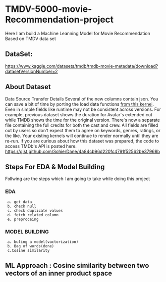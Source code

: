 # TMDV-5000-movie-Recommendation-project

Here I am build a Machine Leanning Model for Movie Recommendation  Based on TMDV data set

## DataSet: 
https://www.kaggle.com/datasets/tmdb/tmdb-movie-metadata/download?datasetVersionNumber=2


## About Dataset
Data Source Transfer Details
Several of the new columns contain json. You can save a bit of time by porting the load data functions [from this kernel]().
Even in simple fields like runtime may not be consistent across versions. For example, previous dataset shows the duration for Avatar's extended cut while TMDB shows the time for the original version.
There's now a separate file containing the full credits for both the cast and crew.
All fields are filled out by users so don't expect them to agree on keywords, genres, ratings, or the like.
Your existing kernels will continue to render normally until they are re-run.
If you are curious about how this dataset was prepared, the code to access TMDb's API is posted here. https://gist.github.com/SohierDane/4a84cb96d220fc4791f52562be37968b

## Steps For EDA & Model Building
Follwing are the steps which I am going to take while doing this project

### EDA
     a. get data 
     b. check null
     c. check duplicate values
     d. fetch related column
     e. preproceing 
### MODEL BUILDING 
     a. buling a model(vactorization) 
     b. Bag of words(done)
     c.Cosine similarity 


## ML Approach : Cosine similarity between two vectors of an inner product space



